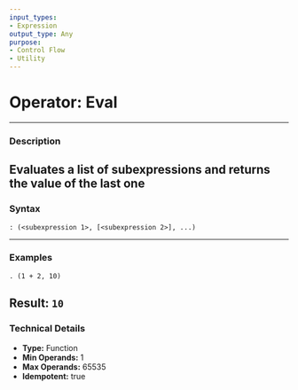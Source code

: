 ```yaml
---
input_types:
- Expression
output_type: Any
purpose:
- Control Flow
- Utility
---
```

# Operator: Eval
---
### **Description**
Evaluates a list of subexpressions and returns the value of the last one
---
### **Syntax**
```
: (<subexpression 1>, [<subexpression 2>], ...)
```
---
### **Examples**
```
. (1 + 2, 10)
```
**Result:** `10`
---
### **Technical Details**
- **Type:** Function
- **Min Operands:** 1
- **Max Operands:** 65535
- **Idempotent:** true